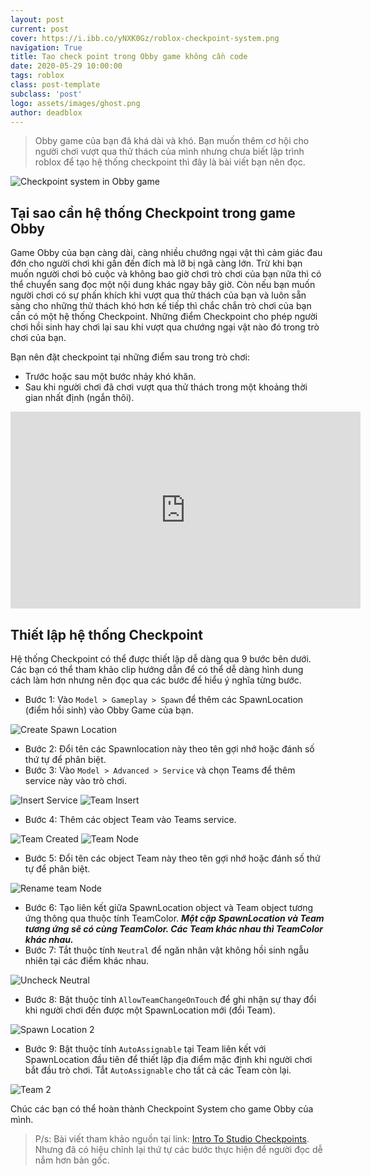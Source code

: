 ```yaml
---
layout: post
current: post
cover: https://i.ibb.co/yNXK0Gz/roblox-checkpoint-system.png
navigation: True
title: Tạo check point trong Obby game không cần code
date: 2020-05-29 10:00:00
tags: roblox
class: post-template
subclass: 'post'
logo: assets/images/ghost.png
author: deadblox
---
```


> Obby game của bạn đã khá dài và khó. Bạn muốn thêm cơ hội cho người chơi vượt qua thử thách của mình nhưng chưa biết lập trình roblox để tạo hệ thống checkpoint thì đây là bài viết bạn nên đọc.

![Checkpoint system in Obby game](https://d5m0vnpvja3z4.cloudfront.net/assets/blt3e7206e889f15cd9/IntroToStudio_heroCheckpoints.jpg)

## Tại sao cần hệ thống Checkpoint trong game Obby

Game Obby của bạn càng dài, càng nhiều chướng ngại vật thì cảm giác đau đớn cho người chơi khi gần đến đích mà lỡ bị ngã càng lớn. Trừ khi bạn muốn người chơi bỏ cuộc và không bao giờ chơi trò chơi của bạn nữa thì có thể chuyển sang đọc một nội dung khác ngay bây giờ. Còn nếu bạn muốn người chơi có sự phấn khích khi vượt qua thử thách của bạn và luôn sẵn sàng cho những thử thách khó hơn kế tiếp thì chắc chắn trò chơi của bạn cần có một hệ thống Checkpoint. Những điểm Checkpoint cho phép người chơi hồi sinh hay chơi lại sau khi vượt qua chướng ngại vật nào đó trong trò chơi của bạn.

Bạn nên đặt checkpoint tại những điểm sau trong trò chơi:

* Trước hoặc sau một bước nhảy khó khăn.
* Sau khi người chơi đã chơi vượt qua thử thách trong một khoảng thời gian nhất định (ngắn thôi).

<iframe width="560" height="315" src="https://www.youtube.com/embed/oit0emIg-4I" frameborder="0" allow="accelerometer; autoplay; encrypted-media; gyroscope; picture-in-picture" allowfullscreen></iframe>

## Thiết lập hệ thống Checkpoint

Hệ thống Checkpoint có thể được thiết lập dễ dàng qua 9 bước bên dưới. Các bạn có thể tham khảo clip hướng dẫn để có thể dễ dàng hình dung cách làm hơn nhưng nên đọc qua các bước để hiểu ý nghĩa từng bước.

* Bước 1: Vào `Model > Gameplay > Spawn` để thêm các SpawnLocation (điểm hồi sinh) vào Obby Game của bạn.

![Create Spawn Location](https://i.ibb.co/s1qrCcB/Create-Spawn-Location.png)

* Bước 2: Đổi tên các Spawnlocation này theo tên gợi nhớ hoặc đánh số thứ tự để phân biệt.
* Bước 3: Vào `Model > Advanced > Service` và chọn Teams để thêm service này vào trò chơi.

![Insert Service](https://education.roblox.com/assets/bltedebb583f329051d/InsertService_updated.png)
![Team Insert](https://education.roblox.com/assets/blt8bc404f2f5e44057/TeamsInsert_480x320.png)

* Bước 4: Thêm các object Team vào Teams service.

![Team Created](https://education.roblox.com/assets/bltbd896d173e656933/TeamsCreated_480x320.png)
![Team Node](https://education.roblox.com/assets/blt80f34b39a099bd8b/TeamNode_480x320.png)

* Bước 5: Đổi tên các object Team này theo tên gợi nhớ hoặc đánh số thứ tự để phân biệt.

![Rename team Node](https://education.roblox.com/assets/blt828bd7894d85edf6/RenameTeamNode_480x320.png)

* Bước 6: Tạo liên kết giữa SpawnLocation object và Team object tương ứng thông qua thuộc tính TeamColor.
_**Một cặp SpawnLocation và Team tương ứng sẽ có cùng TeamColor. Các Team khác nhau thì TeamColor khác nhau.**_
* Bước 7: Tắt thuộc tính `Neutral` để ngăn nhân vật không hồi sinh ngẫu nhiên tại các điểm khác nhau.

![Uncheck Neutral](https://education.roblox.com/assets/blt2b5a63b09215b9d7/UncheckNeutral_480x320.png)

* Bước 8: Bật thuộc tính `AllowTeamChangeOnTouch` để ghi nhận sự thay đổi khi người chơi đến được một SpawnLocation mới (đổi Team).

![Spawn Location 2](https://education.roblox.com/assets/blt579cbd9c74250daf/SpawnLocation2_480x320.png)

* Bước 9: Bật thuộc tính `AutoAssignable` tại Team liên kết với SpawnLocation đầu tiên để thiết lập địa điểm mặc định khi người chơi bắt đầu trò chơi. Tắt `AutoAssignable` cho tất cả các Team còn lại.

![Team 2](https://education.roblox.com/assets/blt21a6db7158c8fd2d/Team2_480x320.png)

Chúc các bạn có thể hoàn thành Checkpoint System cho game Obby của mình.

> P/s: Bài viết tham khảo nguồn tại link: [Intro To Studio Checkpoints](https://education.roblox.com/en-us/resources/intro-to-studio-checkpoints). Nhưng đã có hiệu chỉnh lại thứ tự các bước thực hiện để người đọc dễ nắm hơn bản gốc.
